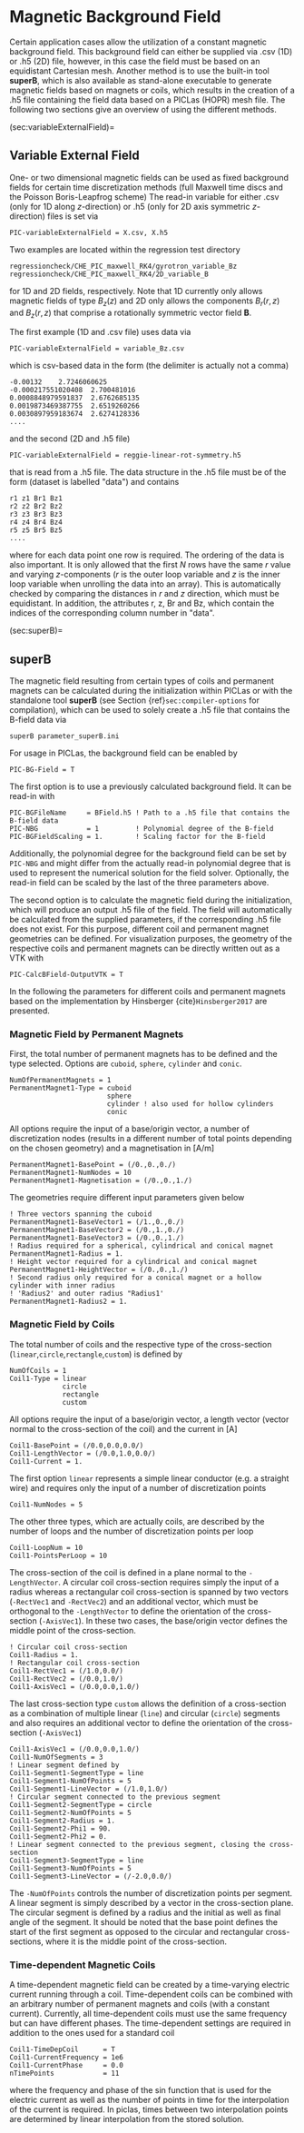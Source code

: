 # Magnetic Background Field

Certain application cases allow the utilization of a constant magnetic background field.
This background field can either be supplied via .csv (1D) or .h5 (2D) file, however, in this case the field must be based on an equidistant
Cartesian mesh.
Another method is to use the built-in tool **superB**, which is also available as stand-alone executable to generate magnetic fields
based on magnets or coils, which results in the creation of a .h5 file containing the field data based on a PICLas (HOPR) mesh file.
The following two sections give an overview of using the different methods.

(sec:variableExternalField)=
## Variable External Field

One- or two dimensional magnetic fields can be used as fixed background fields for certain time discretization methods (full Maxwell
time discs and the Poisson Boris-Leapfrog scheme)
The read-in variable for either .csv (only for 1D along $z$-direction) or .h5 (only for 2D axis symmetric $z$-direction) files is set via

    PIC-variableExternalField = X.csv, X.h5

Two examples are located within the regression test directory

    regressioncheck/CHE_PIC_maxwell_RK4/gyrotron_variable_Bz
    regressioncheck/CHE_PIC_maxwell_RK4/2D_variable_B

for 1D and 2D fields, respectively. Note that 1D currently only allows magnetic fields of type $B_{z}(z)$ and 2D only allows the 
components $B_{r}(r,z)$ and $B_{z}(r,z)$ that comprise a rotationally symmetric vector field $\textbf{B}$.

The first example (1D and .csv file) uses data via

    PIC-variableExternalField = variable_Bz.csv

which is csv-based data in the form (the delimiter is actually not a comma)

    -0.00132 	2.7246060625
    -0.000217551020408	2.700481016
    0.0008848979591837	2.6762685135
    0.0019873469387755	2.6519260266
    0.0030897959183674	2.6274128336
    ....

and the second (2D and .h5 file)

    PIC-variableExternalField = reggie-linear-rot-symmetry.h5 

that is read from a .h5 file.
The data structure in the .h5 file must be of the form (dataset is labelled "data") and contains

    r1 z1 Br1 Bz1
    r2 z2 Br2 Bz2
    r3 z3 Br3 Bz3
    r4 z4 Br4 Bz4
    r5 z5 Br5 Bz5
    ....

where for each data point one row is required.
The ordering of the data is also important.
It is only allowed that the first $N$ rows have the same $r$ value and varying $z$-components ($r$ is the outer loop variable and
$z$ is the inner loop variable when unrolling the data into an array).
This is automatically checked by comparing the distances in $r$ and $z$ direction, which must be equidistant.
In addition, the attributes r, z, Br and Bz, which contain the indices of the corresponding column number in "data".

(sec:superB)=
## superB
The magnetic field resulting from certain types of coils and permanent magnets can be calculated during the initialization within 
PICLas or with the standalone tool **superB** (see Section {ref}`sec:compiler-options` for compilation), which can be used to solely
create a .h5 file that contains the B-field data via

    superB parameter_superB.ini

For usage in PICLas, the background field can be enabled by

    PIC-BG-Field = T

The first option is to use a previously calculated background field. It can be read-in with

    PIC-BGFileName     = BField.h5 ! Path to a .h5 file that contains the B-field data
    PIC-NBG            = 1         ! Polynomial degree of the B-field
    PIC-BGFieldScaling = 1.        ! Scaling factor for the B-field

Additionally, the polynomial degree for the background field can be set by ``PIC-NBG`` and might differ from the actually read-in
polynomial degree that is used to represent the numerical solution for the field solver. Optionally, the read-in field can be
scaled by the last of the three parameters above.

The second option is to calculate the magnetic field during the initialization, which will produce an output .h5 file of the field.
The field will automatically be calculated from the supplied parameters, if the corresponding .h5 file does not exist.
For this purpose, different coil and permanent magnet geometries can be defined. For visualization purposes, the geometry of the
respective coils and permanent magnets can be directly written out as a VTK with

    PIC-CalcBField-OutputVTK = T

In the following the parameters for different coils and permanent magnets based on the implementation by Hinsberger {cite}`Hinsberger2017` are presented.

### Magnetic Field by Permanent Magnets

First, the total number of permanent magnets has to be defined and the type selected. Options are `cuboid`, `sphere`, `cylinder` and `conic`.

    NumOfPermanentMagnets = 1
    PermanentMagnet1-Type = cuboid
                            sphere
                            cylinder ! also used for hollow cylinders
                            conic

All options require the input of a base/origin vector, a number of discretization nodes (results in a different number of total
points depending on the chosen geometry) and a magnetisation in [A/m]

    PermanentMagnet1-BasePoint = (/0.,0.,0./)
    PermanentMagnet1-NumNodes = 10
    PermanentMagnet1-Magnetisation = (/0.,0.,1./)

The geometries require different input parameters given below

    ! Three vectors spanning the cuboid
    PermanentMagnet1-BaseVector1 = (/1.,0.,0./)
    PermanentMagnet1-BaseVector2 = (/0.,1.,0./)
    PermanentMagnet1-BaseVector3 = (/0.,0.,1./)
    ! Radius required for a spherical, cylindrical and conical magnet
    PermanentMagnet1-Radius = 1.
    ! Height vector required for a cylindrical and conical magnet
    PermanentMagnet1-HeightVector = (/0.,0.,1./)
    ! Second radius only required for a conical magnet or a hollow cylinder with inner radius
    ! 'Radius2' and outer radius "Radius1'
    PermanentMagnet1-Radius2 = 1.

### Magnetic Field by Coils

The total number of coils and the respective type of the cross-section (`linear`,`circle`,`rectangle`,`custom`) is defined by

    NumOfCoils = 1
    Coil1-Type = linear
                 circle
                 rectangle
                 custom

All options require the input of a base/origin vector, a length vector (vector normal to the cross-section of the coil) and the
current in [A]

    Coil1-BasePoint = (/0.0,0.0,0.0/)
    Coil1-LengthVector = (/0.0,1.0,0.0/)
    Coil1-Current = 1.

The first option `linear` represents a simple linear conductor (e.g. a straight wire) and requires only the input of a number of
discretization points

    Coil1-NumNodes = 5

The other three types, which are actually coils, are described by the number of loops and the number of discretization points per loop

    Coil1-LoopNum = 10
    Coil1-PointsPerLoop = 10

The cross-section of the coil is defined in a plane normal to the `-LengthVector`. A circular coil cross-section requires simply
the input of a radius whereas a rectangular coil cross-section is spanned by two vectors (`-RectVec1` and `-RectVec2`) and an
additional vector, which must be orthogonal to the `-LengthVector` to define the orientation of the cross-section (`-AxisVec1`).
In these two cases, the base/origin vector defines the middle point of the cross-section.

    ! Circular coil cross-section
    Coil1-Radius = 1.
    ! Rectangular coil cross-section
    Coil1-RectVec1 = (/1.0,0.0/)
    Coil1-RectVec2 = (/0.0,1.0/)
    Coil1-AxisVec1 = (/0.0,0.0,1.0/)

The last cross-section type `custom` allows the definition of a cross-section as a combination of multiple linear (`line`) and
circular (`circle`) segments and also requires an additional vector to define the orientation of the cross-section (`-AxisVec1`)

    Coil1-AxisVec1 = (/0.0,0.0,1.0/)
    Coil1-NumOfSegments = 3
    ! Linear segment defined by
    Coil1-Segment1-SegmentType = line
    Coil1-Segment1-NumOfPoints = 5
    Coil1-Segment1-LineVector = (/1.0,1.0/)
    ! Circular segment connected to the previous segment
    Coil1-Segment2-SegmentType = circle
    Coil1-Segment2-NumOfPoints = 5
    Coil1-Segment2-Radius = 1.
    Coil1-Segment2-Phi1 = 90.
    Coil1-Segment2-Phi2 = 0.
    ! Linear segment connected to the previous segment, closing the cross-section
    Coil1-Segment3-SegmentType = line
    Coil1-Segment3-NumOfPoints = 5
    Coil1-Segment3-LineVector = (/-2.0,0.0/)

The `-NumOfPoints` controls the number of discretization points per segment. A linear segment is simply described by a vector in
the cross-section plane. The circular segment is defined by a radius and the initial as well as final angle of the segment.
It should be noted that the base point defines the start of the first segment as opposed to the circular and rectangular
cross-sections, where it is the middle point of the cross-section.

### Time-dependent Magnetic Coils
A time-dependent magnetic field can be created by a time-varying electric current running through a coil.
Time-dependent coils can be combined with an arbitrary number of permanent magnets and coils (with a constant current).
Currently, all time-dependent coils must use the same frequency but can have different phases.
The time-dependent settings are required in addition to the ones used for a standard coil

    Coil1-TimeDepCoil      = T
    Coil1-CurrentFrequency = 1e6
    Coil1-CurrentPhase     = 0.0
    nTimePoints            = 11

where the frequency and phase of the sin function that is used for the electric current as well as the number of points in time for
the interpolation of the current is required. In piclas, times between two interpolation points are determined by linear
interpolation from the stored solution.
